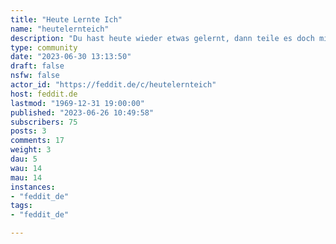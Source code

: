 ```yaml
---
title: "Heute Lernte Ich" 
name: "heutelernteich"
description: "Du hast heute wieder etwas gelernt, dann teile es doch mit der Community."
type: community
date: "2023-06-30 13:13:50"
draft: false
nsfw: false
actor_id: "https://feddit.de/c/heutelernteich"
host: feddit.de
lastmod: "1969-12-31 19:00:00"
published: "2023-06-26 10:49:58"
subscribers: 75
posts: 3
comments: 17
weight: 3
dau: 5
wau: 14
mau: 14
instances:
- "feddit_de"
tags: 
- "feddit_de"

---
```

